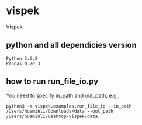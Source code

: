 # vispek
Vispek

## python and all dependicies version
```
Python 3.6.2
Pandas 0.20.3
```

## how to run run_file_io.py
You need to specify in_path and out_path, e.g.,
```
python3 -m vispek.examples.run_file_io --in_path /Users/huaminli/Downloads/data --out_path /Users/huaminli/Desktop/vispek/data
```
